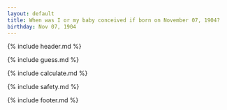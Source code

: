 ```yaml
---
layout: default
title: When was I or my baby conceived if born on November 07, 1904?
birthday: Nov 07, 1904
---
```


{% include header.md %}

{% include guess.md %}

{% include calculate.md %}

{% include safety.md %}

{% include footer.md %}



